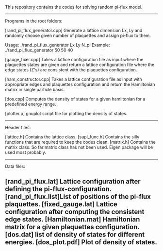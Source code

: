 This repository contains the codes for solving random pi-flux model. 

----------------------------------------------------------------------
Programs in the root folders: 

[rand_pi_flux_generator.cpp] Generate a lattice dimension Lx, Ly and randomly choose given number of plaquettes and assign pi-flux to them.

Usage:   ./rand_pi_flux_generator Lx Ly N_pi
Example: ./rand_pi_flux_generator 50 50 40

[gauge_fixer.cpp] Takes a lattice configuration file as input where the plaquettes states are given and return a lattice configuration file where the edge states (Z's) are consistent with the plaquettes configuration. 

[ham_constructor.cpp] Takes a lattice configuration file as input with appropriate edges and plaquettes configuration and return the Hamiltonian matrix in single particle basis. 

[dos.cpp] Computes the density of states for a given hamiltonian for a predefined energy range.

[plotter.p] gnuplot script file for plotting the density of states. 

----------------------------------------------------------------------
Header files: 

[lattice.h] Contains the lattice class. 
[supl_func.h] Contains the silly functions that are required to keep the codes clean.
[matrix.h] Contains the matrix class. So far matrix class has not been used. Eigen package will be used most probably. 

----------------------------------------------------------------------
Data files:
 
[rand_pi_flux.lat] Lattice configuration after defining the pi-flux-configuration.
[rand_pi_flux.list]List of positions of the pi-flux plaquettes.
[fixed_gauge.lat]  Lattice configuration after computing the consistent edge states.
[Hamiltonian.mat]  Hamiltonian matrix for a given plaquettes configuration.
[dos.dat]          list of density of states for different energies.
[dos_plot.pdf]     Plot of density of states.
----------------------------------------------------------------------
